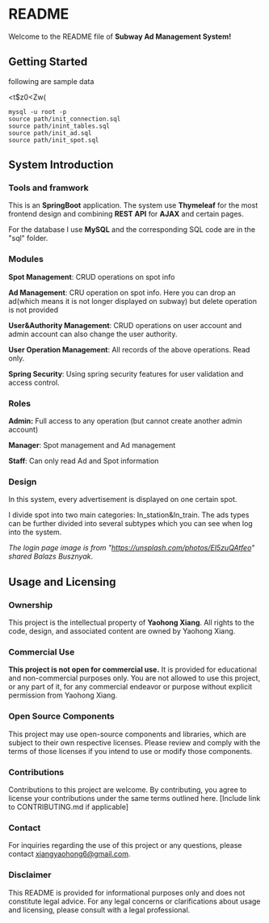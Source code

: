 # README

Welcome to the README file of **Subway Ad Management System!** 




## Getting Started

following are sample data

<t$z0<Zw(

```shell
mysql -u root -p
source path/init_connection.sql
source path/inint_tables.sql
source path/init_ad.sql
source path/init_spot.sql
```





## System Introduction

### Tools and framwork

This is an **SpringBoot** application. The system use **Thymeleaf** for the most frontend design and combining **REST API** for **AJAX** and certain pages.

For the database I use **MySQL** and the corresponding SQL code are in the "sql" folder.



### Modules

**Spot Management**: CRUD  operations on spot info

**Ad Management**: CRU operation on spot info. Here you can drop an ad(which means it is not longer displayed on subway) but delete operation is not provided

**User&Authority Management**: CRUD operations on user account and admin account can also change the user authority.

**User Operation Management**: All records of the above operations. Read only. 

**Spring Security**: Using spring security features for user validation and access control.



### Roles

**Admin:** Full access to any operation (but cannot create another admin account)

**Manager**: Spot management and Ad management

**Staff**: Can only read Ad and Spot information



### Design

In this system, every  advertisement is displayed on one certain spot.

I divide spot into two main categories: In_station&In_train. The ads types can be further divided into several subtypes which you can see when log into the system.





*The login page image is from "https://unsplash.com/photos/El5zuQAtfeo" shared Balazs Busznyak*.



## Usage and Licensing

### Ownership

This project is the intellectual property of **Yaohong Xiang**. All rights to the code, design, and associated content are owned by Yaohong Xiang.  

### Commercial Use

**This project is not open for commercial use.** It is provided for educational and non-commercial purposes only. You are not allowed to use this project, or any part of it, for any commercial endeavor or purpose without explicit permission from Yaohong Xiang.

### Open Source Components 

This project may use open-source components and libraries, which are subject to their own respective licenses. Please review and comply with the terms of those licenses if you intend to use or modify those components.

 ### Contributions 

Contributions to this project are welcome. By contributing, you agree to license your contributions under the same terms outlined here. [Include link to CONTRIBUTING.md if applicable] 

### Contact 

For inquiries regarding the use of this project or any questions, please contact xiangyaohong6@gmail.com. 

### Disclaimer 

This README is provided for informational purposes only and does not constitute legal advice. For any legal concerns or clarifications about usage and licensing, please consult with a legal professional.
